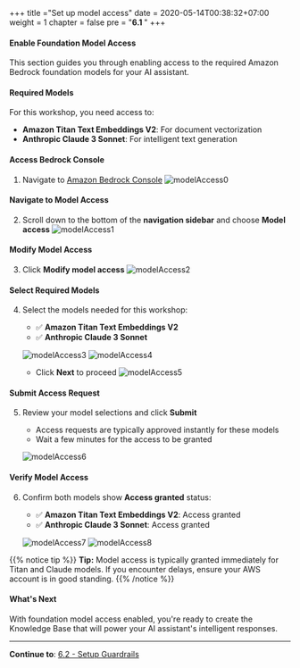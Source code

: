 +++
title ="Set up model access"
date = 2020-05-14T00:38:32+07:00
weight = 1
chapter = false
pre = "<b>6.1 </b>"
+++

#### Enable Foundation Model Access

This section guides you through enabling access to the required Amazon Bedrock foundation models for your AI assistant.

#### Required Models

For this workshop, you need access to:

- **Amazon Titan Text Embeddings V2**: For document vectorization
- **Anthropic Claude 3 Sonnet**: For intelligent text generation

#### Access Bedrock Console

1. Navigate to [Amazon Bedrock Console](https://us-east-1.console.aws.amazon.com/bedrock/home?region=us-east-1#/overview)
   ![modelAccess0](/images/6/modelAccess0.png?width=91pc)

#### Navigate to Model Access

2. Scroll down to the bottom of the **navigation sidebar** and choose **Model access**
   ![modelAccess1](/images/6/modelAccess10.png?width=90pc)

#### Modify Model Access

3. Click **Modify model access**
   ![modelAccess2](/images/6/modelAccess20.png?width=91pc)

#### Select Required Models

4. Select the models needed for this workshop:

   - ✅ **Amazon Titan Text Embeddings V2**
   - ✅ **Anthropic Claude 3 Sonnet**

   ![modelAccess3](/images/6/modelAccess30.png?width=91pc)
   ![modelAccess4](/images/6/modelAccess40.png?width=91pc)

   - Click **Next** to proceed
     ![modelAccess5](/images/6/modelAccess50.png?width=91pc)

#### Submit Access Request

5. Review your model selections and click **Submit**

   - Access requests are typically approved instantly for these models
   - Wait a few minutes for the access to be granted

   ![modelAccess6](/images/6/modelAccess60.png?width=91pc)

#### Verify Model Access

6. Confirm both models show **Access granted** status:

   - ✅ **Amazon Titan Text Embeddings V2**: Access granted
   - ✅ **Anthropic Claude 3 Sonnet**: Access granted

   ![modelAccess7](/images/6/modelAccess70.png?width=91pc)
   ![modelAccess8](/images/6/modelAccess80.png?width=90pc)

{{% notice tip %}}
**Tip:** Model access is typically granted immediately for Titan and Claude models. If you encounter delays, ensure your AWS account is in good standing.
{{% /notice %}}

#### What's Next

With foundation model access enabled, you're ready to create the Knowledge Base that will power your AI assistant's intelligent responses.

---

**Continue to**: [6.2 - Setup Guardrails](../6.2-guardrails/)
